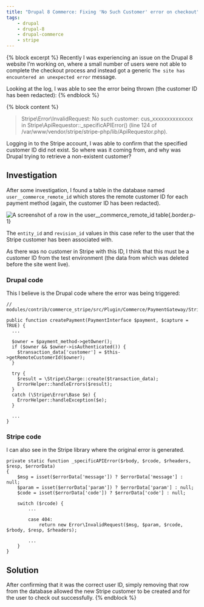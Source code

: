 ```yaml
---
title: "Drupal 8 Commerce: Fixing 'No Such Customer' error on checkout"
tags:
    - drupal
    - drupal-8
    - drupal-commerce
    - stripe
---
```

{% block excerpt %}
Recently I was experiencing an issue on the Drupal 8 website I’m working on, where a small number of users were not able to complete the checkout process and instead got a generic `The site has encountered an unexpected error` message.

Looking at the log, I was able to see the error being thrown (the customer ID has been redacted):
{% endblock %}

{% block content %}
> Stripe\Error\InvalidRequest: No such customer: cus_xxxxxxxxxxxxxx in Stripe\ApiRequestor::_specificAPIError() (line 124 of /var/www/vendor/stripe/stripe-php/lib/ApiRequestor.php).

Logging in to the Stripe account, I was able to confirm that the specified customer ID did not exist. So where was it coming from, and why was Drupal trying to retrieve a non-existent customer?

## Investigation

After some investigation, I found a table in the database named `user__commerce_remote_id` which stores the remote customer ID for each payment method (again, the customer ID has been redacted).

![A screenshot of a row in the user__commerce_remote_id table](/images/blog/commerce-stripe-error/remote-id-table.png){.border.p-1}

The `entity_id` and `revision_id` values in this case refer to the user that the Stripe customer has been associated with.

As there was no customer in Stripe with this ID, I think that this must be a customer ID from the test environment (the data from which was deleted before the site went live).

### Drupal code

This I believe is the Drupal code where the error was being triggered:

```language-php
// modules/contrib/commerce_stripe/src/Plugin/Commerce/PaymentGateway/Stripe.php

public function createPayment(PaymentInterface $payment, $capture = TRUE) {
  ...

  $owner = $payment_method->getOwner();
  if ($owner && $owner->isAuthenticated()) {
    $transaction_data['customer'] = $this->getRemoteCustomerId($owner);
  }

  try {
    $result = \Stripe\Charge::create($transaction_data);
    ErrorHelper::handleErrors($result);
  }
  catch (\Stripe\Error\Base $e) {
    ErrorHelper::handleException($e);
  }

  ...
}
```

### Stripe code

I can also see in the Stripe library where the original error is generated.

```language-php
private static function _specificAPIError($rbody, $rcode, $rheaders, $resp, $errorData)
{
    $msg = isset($errorData['message']) ? $errorData['message'] : null;
    $param = isset($errorData['param']) ? $errorData['param'] : null;
    $code = isset($errorData['code']) ? $errorData['code'] : null;

    switch ($rcode) {
        ...

        case 404:
            return new Error\InvalidRequest($msg, $param, $rcode, $rbody, $resp, $rheaders);

        ...
    }
}
```

## Solution

After confirming that it was the correct user ID, simply removing that row from the database allowed the new Stripe customer to be created and for the user to check out successfully.
{% endblock %}
